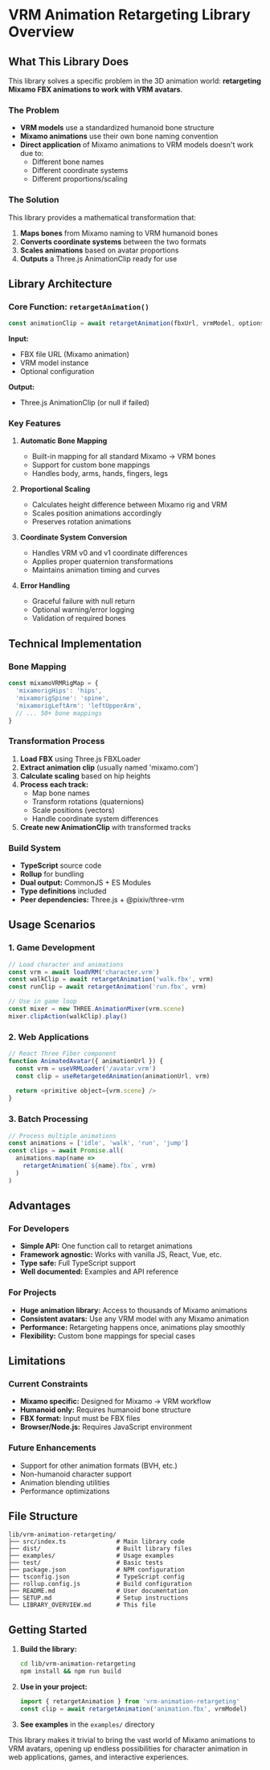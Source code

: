 # VRM Animation Retargeting Library Overview

## What This Library Does

This library solves a specific problem in the 3D animation world: **retargeting Mixamo FBX animations to work with VRM avatars**.

### The Problem
- **VRM models** use a standardized humanoid bone structure
- **Mixamo animations** use their own bone naming convention
- **Direct application** of Mixamo animations to VRM models doesn't work due to:
  - Different bone names
  - Different coordinate systems
  - Different proportions/scaling

### The Solution
This library provides a mathematical transformation that:
1. **Maps bones** from Mixamo naming to VRM humanoid bones
2. **Converts coordinate systems** between the two formats
3. **Scales animations** based on avatar proportions
4. **Outputs** a Three.js AnimationClip ready for use

## Library Architecture

### Core Function: `retargetAnimation()`
```javascript
const animationClip = await retargetAnimation(fbxUrl, vrmModel, options)
```

**Input:**
- FBX file URL (Mixamo animation)
- VRM model instance
- Optional configuration

**Output:**
- Three.js AnimationClip (or null if failed)

### Key Features

1. **Automatic Bone Mapping**
   - Built-in mapping for all standard Mixamo → VRM bones
   - Support for custom bone mappings
   - Handles body, arms, hands, fingers, legs

2. **Proportional Scaling**
   - Calculates height difference between Mixamo rig and VRM
   - Scales position animations accordingly
   - Preserves rotation animations

3. **Coordinate System Conversion**
   - Handles VRM v0 and v1 coordinate differences
   - Applies proper quaternion transformations
   - Maintains animation timing and curves

4. **Error Handling**
   - Graceful failure with null return
   - Optional warning/error logging
   - Validation of required bones

## Technical Implementation

### Bone Mapping
```javascript
const mixamoVRMRigMap = {
  'mixamorigHips': 'hips',
  'mixamorigSpine': 'spine',
  'mixamorigLeftArm': 'leftUpperArm',
  // ... 50+ bone mappings
}
```

### Transformation Process
1. **Load FBX** using Three.js FBXLoader
2. **Extract animation clip** (usually named 'mixamo.com')
3. **Calculate scaling** based on hip heights
4. **Process each track:**
   - Map bone names
   - Transform rotations (quaternions)
   - Scale positions (vectors)
   - Handle coordinate system differences
5. **Create new AnimationClip** with transformed tracks

### Build System
- **TypeScript** source code
- **Rollup** for bundling
- **Dual output:** CommonJS + ES Modules
- **Type definitions** included
- **Peer dependencies:** Three.js + @pixiv/three-vrm

## Usage Scenarios

### 1. Game Development
```javascript
// Load character and animations
const vrm = await loadVRM('character.vrm')
const walkClip = await retargetAnimation('walk.fbx', vrm)
const runClip = await retargetAnimation('run.fbx', vrm)

// Use in game loop
const mixer = new THREE.AnimationMixer(vrm.scene)
mixer.clipAction(walkClip).play()
```

### 2. Web Applications
```javascript
// React Three Fiber component
function AnimatedAvatar({ animationUrl }) {
  const vrm = useVRMLoader('/avatar.vrm')
  const clip = useRetargetedAnimation(animationUrl, vrm)
  
  return <primitive object={vrm.scene} />
}
```

### 3. Batch Processing
```javascript
// Process multiple animations
const animations = ['idle', 'walk', 'run', 'jump']
const clips = await Promise.all(
  animations.map(name => 
    retargetAnimation(`${name}.fbx`, vrm)
  )
)
```

## Advantages

### For Developers
- **Simple API:** One function call to retarget animations
- **Framework agnostic:** Works with vanilla JS, React, Vue, etc.
- **Type safe:** Full TypeScript support
- **Well documented:** Examples and API reference

### For Projects
- **Huge animation library:** Access to thousands of Mixamo animations
- **Consistent avatars:** Use any VRM model with any Mixamo animation
- **Performance:** Retargeting happens once, animations play smoothly
- **Flexibility:** Custom bone mappings for special cases

## Limitations

### Current Constraints
- **Mixamo specific:** Designed for Mixamo → VRM workflow
- **Humanoid only:** Requires humanoid bone structure
- **FBX format:** Input must be FBX files
- **Browser/Node.js:** Requires JavaScript environment

### Future Enhancements
- Support for other animation formats (BVH, etc.)
- Non-humanoid character support
- Animation blending utilities
- Performance optimizations

## File Structure

```
lib/vrm-animation-retargeting/
├── src/index.ts              # Main library code
├── dist/                     # Built library files
├── examples/                 # Usage examples
├── test/                     # Basic tests
├── package.json              # NPM configuration
├── tsconfig.json             # TypeScript config
├── rollup.config.js          # Build configuration
├── README.md                 # User documentation
├── SETUP.md                  # Setup instructions
└── LIBRARY_OVERVIEW.md       # This file
```

## Getting Started

1. **Build the library:**
   ```bash
   cd lib/vrm-animation-retargeting
   npm install && npm run build
   ```

2. **Use in your project:**
   ```javascript
   import { retargetAnimation } from 'vrm-animation-retargeting'
   const clip = await retargetAnimation('animation.fbx', vrmModel)
   ```

3. **See examples** in the `examples/` directory

This library makes it trivial to bring the vast world of Mixamo animations to VRM avatars, opening up endless possibilities for character animation in web applications, games, and interactive experiences. 